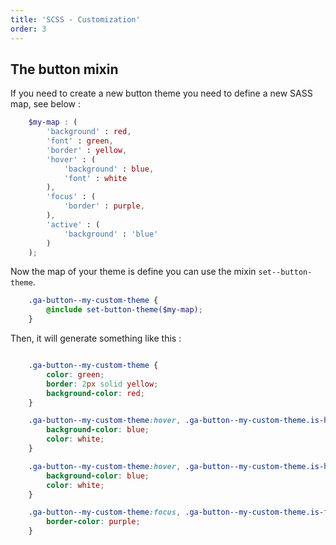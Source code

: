 ```yaml
---
title: 'SCSS - Customization'
order: 3
---
```


## The button mixin

If you need to create a new button theme you need to define a new SASS map, see below :

```scss
    $my-map : (
        'background' : red,
        'font' : green,
        'border' : yellow,
        'hover' : (
            'background' : blue,
            'font' : white
        ),
        'focus' : (
            'border' : purple,
        ),
        'active' : (
            'background' : 'blue'
        )
    );
```

Now the map of your theme is define you can use the mixin `set--button-theme`.

```scss
    .ga-button--my-custom-theme {
        @include set-button-theme($my-map);
    }
```

Then, it will generate something like this : 
```css

    .ga-button--my-custom-theme {
        color: green;
        border: 2px solid yellow;
        background-color: red;
    }

    .ga-button--my-custom-theme:hover, .ga-button--my-custom-theme.is-hover {
        background-color: blue;
        color: white;
    }

    .ga-button--my-custom-theme:hover, .ga-button--my-custom-theme.is-hover {
        background-color: blue;
        color: white;
    }

    .ga-button--my-custom-theme:focus, .ga-button--my-custom-theme.is-focus {
        border-color: purple;
    }
```